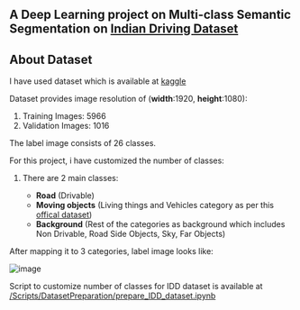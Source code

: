## A Deep Learning project on Multi-class Semantic Segmentation on [Indian Driving Dataset](https://idd.insaan.iiit.ac.in/dataset/details/)

## About Dataset
I have used dataset which is available at [kaggle](https://www.kaggle.com/abhishekprajapat/idd-20k)

Dataset provides image resolution of (**width**:1920, **height**:1080):
  1. Training Images: 5966
  2. Validation Images: 1016

The label image consists of 26 classes.

For this project, i have customized the number of classes:
1. There are 2 main classes: 

      - **Road** (Drivable)
      - **Moving objects** (Living things and Vehicles category as per this [offical dataset](https://idd.insaan.iiit.ac.in/dataset/details/))
      - **Background** (Rest of the categories as background which includes Non Drivable, Road Side Objects, Sky, Far Objects)

After mapping it to 3 categories, label image looks like: 

![image](https://user-images.githubusercontent.com/29517840/155579163-ac7d5251-1536-423a-8a7b-5140c9c9e503.png)

Script to customize number of classes for IDD dataset is available at [/Scripts/DatasetPreparation/prepare_IDD_dataset.ipynb](https://github.com/ankita-2015/DeepLearning/blob/main/Semantic%20Segmentation/Obstacle%20Segmentation/Scripts/DatasetPreparation/prepare_IDD_dataset.ipynb)
